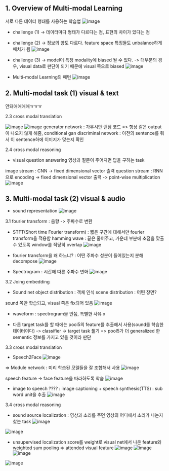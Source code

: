 ## 1. Overview of Multi-modal Learning
서로 다른 데이터 형태를 사용하는 학습법 
![image](https://user-images.githubusercontent.com/51853700/133548786-4c2d03e3-8f54-4090-af7d-fbae95f2ad08.png)

* challenge (1)
-> 데이터마다 형태가 다르다는 점, 표현의 차이가 있다는 점

* challenge (2)
-> 정보의 양도 다르다. feature space 특징들도 unbalance하게 매치가 됨
![image](https://user-images.githubusercontent.com/51853700/133548930-6845ac6c-ba57-4492-a727-0139bbdc9c26.png)

* challenge (3)
-> model이 특정 modality에 biased 될 수 있다.
-> 대부분의 경우, visual data로 판단이 되기 때문에 visual 쪽으로 biased 
![image](https://user-images.githubusercontent.com/51853700/133549074-035db083-cba5-4b4f-81ce-ff0e5c881cc5.png)



* Multi-modal Learning의 패턴
![image](https://user-images.githubusercontent.com/51853700/133549166-ceb30071-9e0e-43f7-95aa-e48b867f80bb.png)




## 2. Multi-modal task (1) visual & text

안돼애애애애ㅠㅠㅠ



2.3 cross modal translation

![image](https://user-images.githubusercontent.com/51853700/133558625-c58ed378-ea2d-40ac-bcd2-e43c3744d84b.png)
![image](https://user-images.githubusercontent.com/51853700/133558658-74b47dee-2c6f-42d5-8260-6f545fd718c5.png)
generator network
: 가우시안 랜덤 코드 => 항상 같은 output이 나오지 않게 해줌, conditional gan
discriminal network
: 이전의 sentence를 줘서 이 sentence하에 이미지가 맞는지 확인

2.4 cross modal reasoning
* visual question answering
영상과 질문이 주어지면 답을 구하는 task

image stream : CNN  -> fixed dimensional vector 출력
question stream : RNN으로 encoding -> fixed dimensional vector 출력
-> point-wise multiplication
![image](https://user-images.githubusercontent.com/51853700/133558931-781731b7-918f-46fc-b073-a9e0d8d13b0e.png)


## 3. Multi-modal task (2) visual & audio

* sound representation
![image](https://user-images.githubusercontent.com/51853700/133559384-223193c1-9095-4a3c-9f30-4c931621f77c.png)

3.1 fourier transform : 음향 -> 주파수로 변환
* STFT(Short time Fourier transform)
: 짧은 구간에 대해서만 fourier transform을 적용함
hamming wave : 끝은 줄어주고, 가운데 부분에 초점을 맞출 수 있도록 
window를 적당히 overlap
![image](https://user-images.githubusercontent.com/51853700/133560654-e8c8c5fd-43e6-482b-a633-0c5d9d0e7513.png)


* fourier transform을 왜 하느냐?
: 어떤 주파수 성분이 들어있는지 분해 decompose
![image](https://user-images.githubusercontent.com/51853700/133560881-4b4f25fc-4fe4-4c16-aa93-8892a97469df.png)

* Spectrogram
: 시간에 따른 주파수 변화
![image](https://user-images.githubusercontent.com/51853700/133561114-d5b77445-ea9d-4dae-86ed-6b3312fcf3b3.png)



3.2 Joing embedding
* Sound net
object distribution : 객체 인식
scene distribution : 어떤 장면?

sound 쪽만 학습되고, visual 쪽은 fix되어 있음 
![image](https://user-images.githubusercontent.com/51853700/133562811-699fd82b-f1ba-4b45-a827-1cbf07ada453.png)

* waveform : spectrogram을 안씀, 특별한 사유 x

* 다른 target task를 할 때에는 pool5의 feature를 추출해서 사용(sound를 학습한 데이터이다) -> classifier -> target task 풀기
=> pool5가 더 generalized 한 sementic 정보를 가지고 있을 것이라 판단

3.3 cross modal translation

* Speech2Face
![image](https://user-images.githubusercontent.com/51853700/133563471-5597bbb2-fb05-4813-9156-91ea88bb2876.png)

=> Module network
: 미리 학습된 모델들을 잘 조합해서 사용 
![image](https://user-images.githubusercontent.com/51853700/133563558-d19d318c-a5fc-4f1a-b929-91783fcba3b1.png)

speech feature -> face feature을 따라하도록 학습
![image](https://user-images.githubusercontent.com/51853700/133563786-9c42d255-15e3-4ded-893e-640906a0d387.png)



* image to speech ????
: image captioning + speech synthesis(TTS)
: sub word unit을 추출
![image](https://user-images.githubusercontent.com/51853700/133564450-e29b4238-b937-4072-a327-2133d67e7435.png)




3.4 cross modal reasoning
* sound source localization
: 영상과 소리를 주면 영상의 어디에서 소리가 나는지 찾는 task
![image](https://user-images.githubusercontent.com/51853700/133564891-156a004a-a420-4da3-9c4e-78ea671f07dc.png)

![image](https://user-images.githubusercontent.com/51853700/133565095-8daa9889-157f-499c-a53d-e05277594f85.png)

* unsupervised
localization score를 weight로 visual net에서 나온 feature와 weighted sum pooling => attended visual feature
![image](https://user-images.githubusercontent.com/51853700/133565232-eaef2179-8a49-404e-ad6f-9a070ddc7578.png)
![image](https://user-images.githubusercontent.com/51853700/133565392-1e0b41e4-a975-4375-b542-aabb1142066b.png)
![image](https://user-images.githubusercontent.com/51853700/133565414-ac939796-d6ad-4240-af61-709056a101fd.png)



![image](https://user-images.githubusercontent.com/51853700/133564450-e29b4238-b937-4072-a327-2133d67e7435.png)
